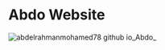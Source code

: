 # Abdo Website

![abdelrahmanmohamed78 github io_Abdo_](https://github.com/user-attachments/assets/6b5bfba3-6601-43e7-8e30-f2797ccc43a1)
